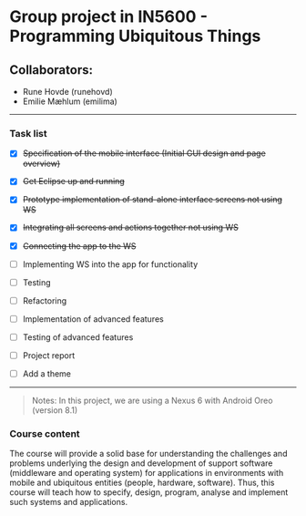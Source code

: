 # Group project in IN5600 - Programming Ubiquitous Things
## Collaborators:
* Rune Hovde (runehovd)
* Emilie Mæhlum (emilima)


---

### Task list
- [x] ~~Specification of the mobile interface (Initial GUI design and page overview)~~
- [X] ~~Get Eclipse up and running~~
- [X] ~~Prototype implementation of stand-alone interface screens not using WS~~
- [X] ~~Integrating all screens and actions together not using WS~~
- [X] ~~Connecting the app to the WS~~
- [ ] Implementing WS into the app for functionality
- [ ] Testing
- [ ] Refactoring
- [ ] Implementation of advanced features
- [ ] Testing of advanced features
- [ ] Project report
- [ ] Add a theme


---


> Notes:
> In this project, we are using a Nexus 6 with Android Oreo (version 8.1)



### Course content

The course will provide a solid base for understanding the challenges and problems underlying the design and development of support software (middleware and operating system) for applications in environments with mobile and ubiquitous entities (people, hardware, software). Thus, this course will teach how to specify, design, program, analyse and implement such systems and applications.